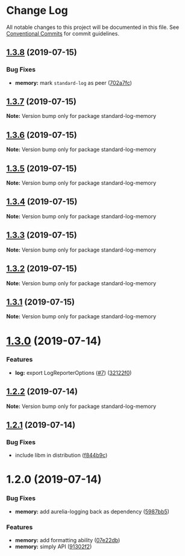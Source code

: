 # Change Log

All notable changes to this project will be documented in this file.
See [Conventional Commits](https://conventionalcommits.org) for commit guidelines.

## [1.3.8](https://github.com/unional/standard-log/compare/standard-log-memory@1.3.7...standard-log-memory@1.3.8) (2019-07-15)


### Bug Fixes

* **memory:** mark `standard-log` as peer ([702a7fc](https://github.com/unional/standard-log/commit/702a7fc))





## [1.3.7](https://github.com/unional/standard-log/compare/standard-log-memory@1.3.6...standard-log-memory@1.3.7) (2019-07-15)

**Note:** Version bump only for package standard-log-memory





## [1.3.6](https://github.com/unional/standard-log/compare/standard-log-memory@1.3.5...standard-log-memory@1.3.6) (2019-07-15)

**Note:** Version bump only for package standard-log-memory





## [1.3.5](https://github.com/unional/standard-log/compare/standard-log-memory@1.3.4...standard-log-memory@1.3.5) (2019-07-15)

**Note:** Version bump only for package standard-log-memory





## [1.3.4](https://github.com/unional/standard-log/compare/standard-log-memory@1.3.3...standard-log-memory@1.3.4) (2019-07-15)

**Note:** Version bump only for package standard-log-memory





## [1.3.3](https://github.com/unional/standard-log/compare/standard-log-memory@1.3.2...standard-log-memory@1.3.3) (2019-07-15)

**Note:** Version bump only for package standard-log-memory





## [1.3.2](https://github.com/unional/standard-log/compare/standard-log-memory@1.3.1...standard-log-memory@1.3.2) (2019-07-15)

**Note:** Version bump only for package standard-log-memory





## [1.3.1](https://github.com/unional/standard-log/compare/standard-log-memory@1.3.0...standard-log-memory@1.3.1) (2019-07-15)

**Note:** Version bump only for package standard-log-memory





# [1.3.0](https://github.com/unional/standard-log/compare/standard-log-memory@1.2.2...standard-log-memory@1.3.0) (2019-07-14)


### Features

* **log:** export LogReporterOptions ([#7](https://github.com/unional/standard-log/issues/7)) ([32122f0](https://github.com/unional/standard-log/commit/32122f0))





## [1.2.2](https://github.com/unional/standard-log/compare/standard-log-memory@1.2.1...standard-log-memory@1.2.2) (2019-07-14)

**Note:** Version bump only for package standard-log-memory





## [1.2.1](https://github.com/unional/standard-log/compare/standard-log-memory@1.2.0...standard-log-memory@1.2.1) (2019-07-14)


### Bug Fixes

* include libm in distribution ([f844b9c](https://github.com/unional/standard-log/commit/f844b9c))





# 1.2.0 (2019-07-14)


### Bug Fixes

* **memory:** add aurelia-logging back as dependency ([5987bb5](https://github.com/unional/standard-log/commit/5987bb5))

### Features

* **memory:** add formatting ability ([07e22db](https://github.com/unional/standard-log/commit/07e22db))
* **memory:** simply API ([91302f2](https://github.com/unional/standard-log/commit/91302f2))
